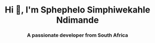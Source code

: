 <h1 align="center">Hi 👋, I'm Sphephelo Simphiwekahle Ndimande</h1>
<h3 align="center">A passionate developer from South Africa</h3>
